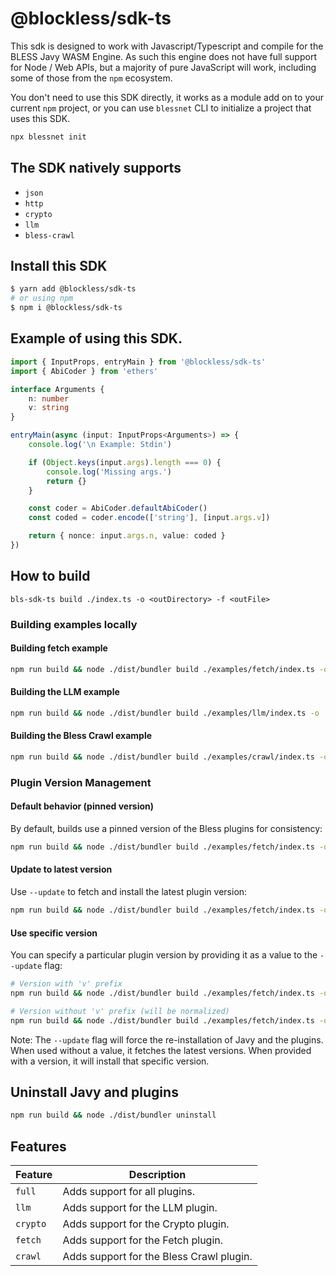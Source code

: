 # @blockless/sdk-ts

This sdk is designed to work with Javascript/Typescript and compile for the BLESS Javy WASM Engine. As such this engine does not have full support for Node / Web APIs, but a majority of pure JavaScript will work, including some of those from the `npm` ecosystem.

You don't need to use this SDK directly, it works as a module add on to your current `npm` project, or you can use `blessnet` CLI to initialize a project that uses this SDK.

```bash
npx blessnet init
```

## The SDK natively supports

- `json`
- `http`
- `crypto`
- `llm`
- `bless-crawl`

## Install this SDK

```bash
$ yarn add @blockless/sdk-ts
# or using npm
$ npm i @blockless/sdk-ts
```

## Example of using this SDK.

```ts
import { InputProps, entryMain } from '@blockless/sdk-ts'
import { AbiCoder } from 'ethers'

interface Arguments {
	n: number
	v: string
}

entryMain(async (input: InputProps<Arguments>) => {
	console.log('\n Example: Stdin')

	if (Object.keys(input.args).length === 0) {
		console.log('Missing args.')
		return {}
	}

	const coder = AbiCoder.defaultAbiCoder()
	const coded = coder.encode(['string'], [input.args.v])

	return { nonce: input.args.n, value: coded }
})
```

## How to build

`bls-sdk-ts build ./index.ts -o <outDirectory> -f <outFile>`

### Building examples locally

#### Building fetch example

```sh
npm run build && node ./dist/bundler build ./examples/fetch/index.ts -o ./build -f fetch-example.wasm --features fetch
```

#### Building the LLM example

```sh
npm run build && node ./dist/bundler build ./examples/llm/index.ts -o ./build -f llm-example.wasm --features llm
```

#### Building the Bless Crawl example

```sh
npm run build && node ./dist/bundler build ./examples/crawl/index.ts -o ./build -f crawl-example.wasm --features crawl
```

### Plugin Version Management

#### Default behavior (pinned version)
By default, builds use a pinned version of the Bless plugins for consistency:

```sh
npm run build && node ./dist/bundler build ./examples/fetch/index.ts -o ./build -f fetch-example.wasm
```

#### Update to latest version
Use `--update` to fetch and install the latest plugin version:

```sh
npm run build && node ./dist/bundler build ./examples/fetch/index.ts -o ./build -f fetch-example.wasm --update
```

#### Use specific version
You can specify a particular plugin version by providing it as a value to the `--update` flag:

```sh
# Version with 'v' prefix
npm run build && node ./dist/bundler build ./examples/fetch/index.ts -o ./build -f fetch-example.wasm --update v0.2.3

# Version without 'v' prefix (will be normalized)
npm run build && node ./dist/bundler build ./examples/fetch/index.ts -o ./build -f fetch-example.wasm --update 0.2.3
```

Note: The `--update` flag will force the re-installation of Javy and the plugins.
When used without a value, it fetches the latest versions.
When provided with a version, it will install that specific version.

## Uninstall Javy and plugins

```sh
npm run build && node ./dist/bundler uninstall
```

## Features

| Feature | Description |
|---------|------------|
| `full` | Adds support for all plugins. |
| `llm` | Adds support for the LLM plugin. |
| `crypto` | Adds support for the Crypto plugin. |
| `fetch` | Adds support for the Fetch plugin. |
| `crawl` | Adds support for the Bless Crawl plugin. |
